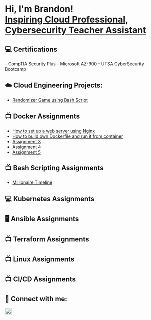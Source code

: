 <h1>Hi, I'm Brandon! <br/><a href="https://github.com/Brandon5182">Inspiring Cloud Professional</a>, <a href="https://www.linkedin.com/in/brandon-simmons-52b242236/">Cybersecurity Teacher Assistant</a> </h1>



<h2>💻 Certifications </h2>
- CompTIA Security Plus
- Microsoft AZ-900
- UTSA CyberSecurity Bootcamp

<h2> ☁️ Cloud Engineering Projects:</h2>

  - [Randomizer Game using Bash Script](https://github.com/Brandon5182/BashLab/blob/main/README.md)

<h2>📺 Docker Assignments</h2>

- [How to set up a web server using Nginx](https://github.com/Brandon5182/Docker_Assignment1/blob/main/README.md)
- [How to build own Dockerfile and run it from container]()
- [Assignment 3 ]()
- [Assignment 4 ]()
- [Assignment 5]()

<h2>📺 Bash Scripting Assignments</h2>

- [Millionaire Timeline ](https://github.com/Brandon5182/Bash_assignment1/blob/main/README.md)

<h2>💻 Kubernetes Assignments</h2>


<h2>🖥️ Ansible Assignments</h2>

<h2>📺 Terraform Assignments</h2> 

<h2>📺 Linux Assignments</h2>

<h2>📺 CI/CD Assignments</h2>

<h2> 🤳 Connect with me:</h2>
                         
[<img align="left" alt="JoshMadakor | LinkedIn" width="22px" src="https://cdn.jsdelivr.net/npm/simple-icons@v3/icons/linkedin.svg" />][linkedin]


[linkedin]: https://www.linkedin.com/in/brandon-simmons-52b242236/

<!--
**joshmadakor1/joshmadakor1** is a ✨ _special_ ✨ repository because its `README.md` (this file) appears on your GitHub profile.

Here are some ideas to get you started:

- 🔭 I’m currently working on ...
- 🌱 I’m currently learning ...
- 👯 I’m looking to collaborate on ...
- 🤔 I’m looking for help with ...
- 💬 Ask me about ...
- 📫 How to reach me: ...
- 😄 Pronouns: ...
- ⚡ Fun fact: ...
-->
